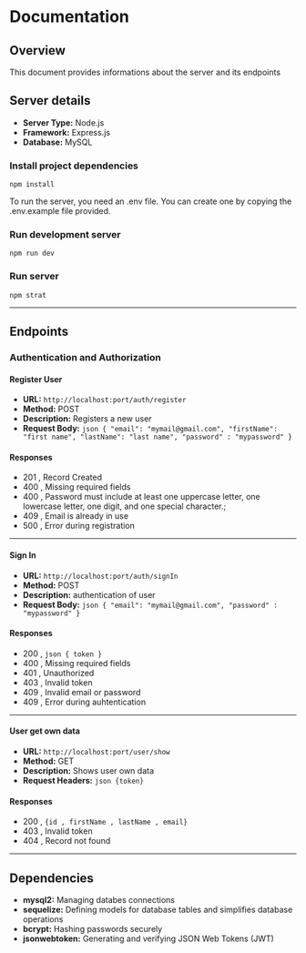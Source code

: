 # Documentation 

## Overview

This document provides informations about the server and its endpoints

## Server details

- **Server Type:** Node.js
- **Framework:** Express.js
- **Database:** MySQL

### Install project dependencies
`npm install`

To run the server, you need an .env file. You can create one by copying the .env.example file provided.

### Run development server
`npm run dev`

### Run server
`npm strat`

---

## Endpoints

### Authentication and Authorization 

#### Register User

- **URL:** `http://localhost:port/auth/register`
- **Method:** POST
- **Description:** Registers a new user
- **Request Body:** `json {
    "email": "mymail@gmail.com",
    "firstName": "first name",
    "lastName": "last name",
    "password" : "mypassword"
}`

#### Responses

-  201 , Record Created
-  400 , Missing required fields
-  400 , Password must include at least one uppercase letter, one lowercase letter, one digit, and one special character.;
-  409 , Email is already in use
-  500 , Error during registration

---

#### Sign In

- **URL:** `http://localhost:port/auth/signIn`
- **Method:** POST
- **Description:** authentication of user
- **Request Body:** `json {
    "email": "mymail@gmail.com",
    "password" : "mypassword"
}`

#### Responses

-  200 , `json { token }`
-  400 , Missing required fields
-  401 , Unauthorized
-  403 , Invalid token     
-  409 , Invalid email or password
-  409 , Error during auhtentication

---

#### User get own data

- **URL:** `http://localhost:port/user/show`
- **Method:** GET
- **Description:** Shows user own data
- **Request Headers:** `json {token}`


#### Responses

- 200 , `{id , firstName , lastName , email}`
- 403 , Invalid token
- 404 , Record not found

---

## Dependencies

- **mysql2:** Managing databes connections
- **sequelize:** Defining models for database tables and simplifies database operations
- **bcrypt:** Hashing passwords securely
- **jsonwebtoken:** Generating and verifying JSON Web Tokens (JWT)